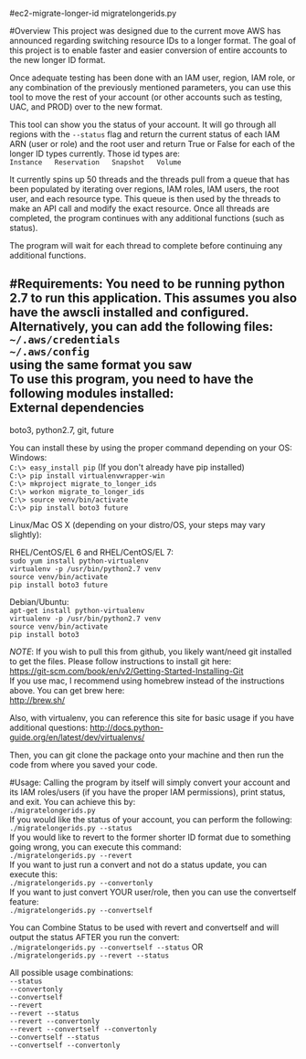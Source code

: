 #ec2-migrate-longer-id
migratelongerids.py

#Overview
This project was designed due to the current move AWS has announced regarding switching resource IDs to a longer format.
The goal of this project is to enable faster and easier conversion of entire accounts to the new longer ID format.

Once adequate testing has been done with an IAM user, region, IAM role, or any combination of the previously mentioned
parameters, you can use this tool to move the rest of your account (or other accounts such as testing, UAC, and PROD)
over to the new format.

This tool can show you the status of your account. It will go through all regions with the `--status` flag and return
the current status of each IAM ARN (user or role) and the root user and return True or False for each of the longer
ID types currently. Those id types are:  
`Instance  
Reservation  
Snapshot  
Volume`  

It currently spins up 50 threads and the threads pull from a queue that has been populated by iterating over regions,
IAM roles, IAM users, the root user, and each resource type. This queue is then used by the threads to make an API call
and modify the exact resource. Once all threads are completed, the program continues with any additional functions
(such as status).  

The program will wait for each thread to complete before continuing any additional functions.

#Requirements:
You need to be running python 2.7 to run this application. This assumes you also have the awscli installed and
configured. Alternatively, you can add the following files:  
`~/.aws/credentials`  
`~/.aws/config`  
using the same format you saw  
To use this program, you need to have the following modules installed:  
External dependencies
---------------------

boto3, python2.7, git, future

You can install these by using the proper command depending on your OS:  
Windows:  
`C:\> easy_install pip` (If you don't already have pip installed)  
`C:\> pip install virtualenvwrapper-win`  
`C:\> mkproject migrate_to_longer_ids`  
`C:\> workon migrate_to_longer_ids`  
`C:\> source venv/bin/activate`  
`C:\> pip install boto3 future`  

Linux/Mac OS X (depending on your distro/OS, your steps may vary slightly):

RHEL/CentOS/EL 6 and RHEL/CentOS/EL 7:  
`sudo yum install python-virtualenv`  
`virtualenv -p /usr/bin/python2.7 venv`  
`source venv/bin/activate`  
`pip install boto3 future`  

Debian/Ubuntu:  
`apt-get install python-virtualenv`  
`virtualenv -p /usr/bin/python2.7 venv`  
`source venv/bin/activate`  
`pip install boto3`  

*NOTE*: If you wish to pull this from github, you likely want/need git installed to get the files. Please follow instructions
to install git here:  
https://git-scm.com/book/en/v2/Getting-Started-Installing-Git  
If you use mac, I recommend using homebrew instead of the instructions above. You can get brew here:  
http://brew.sh/

Also, with virtualenv, you can reference this site for basic usage if you have additional questions:
http://docs.python-guide.org/en/latest/dev/virtualenvs/

Then, you can git clone the package onto your machine and then run the code from where you saved your code. 

#Usage:
Calling the program by itself will simply convert your account and its IAM roles/users (if you have the proper IAM permissions),
print status, and exit. You can achieve this by:  
`./migratelongerids.py`  
If you would like the status of your account, you can perform the following:  
`./migratelongerids.py --status`  
If you would like to revert to the former shorter ID format due to something going wrong, you can execute this command:  
`./migratelongerids.py --revert`  
If you want to just run a convert and not do a status update, you can execute this:  
`./migratelongerids.py --convertonly`  
If you want to just convert YOUR user/role, then you can use the convertself feature:  
`./migratelongerids.py --convertself`  

You can Combine Status to be used with revert and convertself and will output the status AFTER you run the convert:  
`./migratelongerids.py --convertself --status` OR  
`./migratelongerids.py --revert --status`  

All possible usage combinations:  
`--status`  
`--convertonly`  
`--convertself`  
`--revert`  
`--revert --status`  
`--revert --convertonly`  
`--revert --convertself --convertonly`  
`--convertself --status`  
`--convertself --convertonly`  
